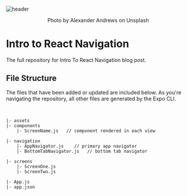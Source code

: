 ![header](https://miro.medium.com/fit/c/1400/420/1*0IHw8rky-Z8A9tUiRysCsA.png)

<p align=center>Photo by Alexander Andrews on Unsplash</p>

# Intro to React Navigation

The full repository for Intro To React Navigation blog post. 

## File Structure

The files that have been added or updated are included below. As you're navigating the repository, all other files are generated by the Expo CLI.

<br>

```
|- assets
|- components
    |- ScreenName.js   // component rendered in each view
    
|- navigation
    |- AppNavigator.js    // primary app navigator 
    |- BottomTabNavigator.js   // bottom tab navigator
    
|- screens
    |- ScreenOne.js
    |- ScreenTwo.js
    
|- App.js
|- app.json
```
